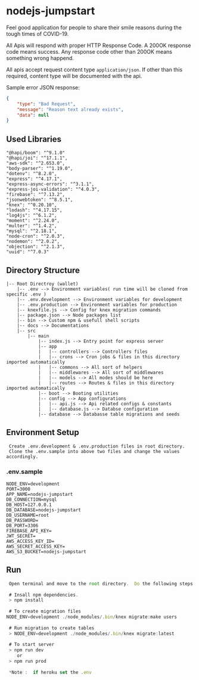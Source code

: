 # nodejs-jumpstart
Feel good application for people to share their smile reasons during the tough times of COVID-19.

All Apis will respond with proper HTTP Response Code. A 200OK response code means success. Any response code other than 200OK means something wrong happend.

All apis accept request content type `application/json`. If other than this required, content type will be documented with the api.

Sample error JSON response:

```json
{
	"type": "Bad Request",
	"message": "Reason text already exists",
	"data": null
}
```

## Used Libraries
```shell
"@hapi/boom": "^9.1.0"
"@hapi/joi": "^17.1.1",
"aws-sdk": "^2.653.0",
"body-parser": "^1.19.0",
"dotenv": "^8.2.0",
"express": "^4.17.1",
"express-async-errors": "^3.1.1",
"express-joi-validation": "^4.0.3",
"firebase": "^7.13.2",
"jsonwebtoken": "^8.5.1",
"knex": "^0.20.10",
"lodash": "^4.17.15",
"log4js": "^6.1.2",
"moment": "^2.24.0",
"multer": "^1.4.2",
"mysql": "^2.18.1",
"node-cron": "^2.0.3",
"nodemon": "^2.0.2",
"objection": "^2.1.3",
"uuid": "^7.0.3"
```

## Directory Structure
```shell
|-- Root Directroy (wallet)
    |-- .env --> Environment variables( run time will be cloned from specific .env )
    |-- .env.development --> Environment variables for development
    |-- .env.production --> Environment variables for production
    |-- knexfile.js --> Config for knex migration commands
    |-- package.json --> Node packages list
    |-- bin --> Custom npm & usefull shell scripts
    |-- docs --> Documentations
    |-- src
        |-- main
            |-- index.js --> Entry point for express server
            |-- app
            |   |-- controllers --> Controllers files
            |   |-- crons --> Cron jobs & files in this directory imported automatically
            |   |-- commons --> All sort of helpers
            |   |-- middlewares --> All sort of middlewares
            |   |-- models --> All modes should be here
            |   |-- routes --> Routes & files in this directory imported automatically
            |-- boot --> Booting utilities
            |-- config --> App configurations
            |   |-- api.js --> Api related configs & constants
            |   |-- database.js --> Databse configuration
            |-- database --> Databasse table migrations and seeds
```

## Environment Setup
```shell
 Create .env.development & .env.production files in root directory.
 Clone the .env.sample into above two files and change the values accordingly.
```

### .env.sample
```shell
NODE_ENV=development
PORT=3000
APP_NAME=nodejs-jumpstart
DB_CONNECTION=mysql
DB_HOST=127.0.0.1
DB_DATABASE=nodejs-jumpstart
DB_USERNAME=root
DB_PASSWORD=
DB_PORT=3306
FIREBASE_API_KEY=
JWT_SECRET=
AWS_ACCESS_KEY_ID=
AWS_SECRET_ACCESS_KEY=
AWS_S3_BUCKET=nodejs-jumpstart
```

## Run
```javascript
 Open terminal and move to the root directory.  Do the following steps :
 
 # Insall npm dependencies.
 > npm install
 
 # To create migration files
NODE_ENV=development ./node_modules/.bin/knex migrate:make users
 
 # Run migration to create tables
 > NODE_ENV=development ./node_modules/.bin/knex migrate:latest
 
 # To start server
 > npm run dev
 	or
 > npm run prod
 
 *Note :  if heroku set the .env
```